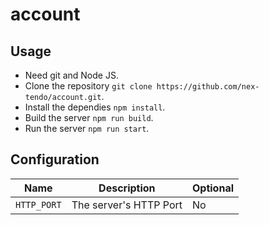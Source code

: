# account

## Usage
- Need git and Node JS.
- Clone the repository `git clone https://github.com/nex-tendo/account.git`.
- Install the dependies `npm install`.
- Build the server `npm run build`.
- Run the server `npm run start`.

## Configuration

| Name                                          | Description                                                                                      | Optional |
|-----------------------------------------------|--------------------------------------------------------------------------------------------------|----------|
| `HTTP_PORT`                                   | The server's HTTP Port                                                                           | No       |
